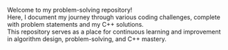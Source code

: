 Welcome to my problem-solving repository! <br>
Here, I document my journey through various coding challenges, complete with problem statements and my C++ solutions. <br>
This repository serves as a place for continuous learning and improvement in algorithm design, problem-solving, and C++ mastery.
